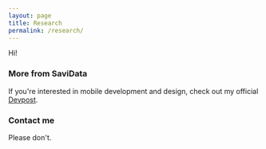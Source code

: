 ```yaml
---
layout: page
title: Research
permalink: /research/
---
```


Hi! 

### More from SaviData

If you're interested in mobile development and design, check out my official [Devpost](https://devpost.com/savidata).


### Contact me

Please don't.

